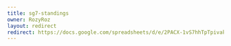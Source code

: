 ```yaml
---
title: sg7-standings
owner: RozyRoz
layout: redirect
redirect: https://docs.google.com/spreadsheets/d/e/2PACX-1vS7hhTpTpivakq29es0NaIkWN2ZnjjaPgyeJNg8NeNFxEBD4tMdxOsbQMBNPpE0PTRUhxgIztHxeKc6/pubhtml
---
```

